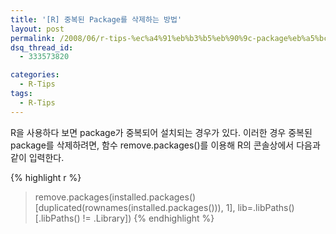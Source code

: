 ```yaml
---
title: '[R] 중복된 Package를 삭제하는 방법'
layout: post
permalink: /2008/06/r-tips-%ec%a4%91%eb%b3%b5%eb%90%9c-package%eb%a5%bc-%ec%82%ad%ec%a0%9c%ed%95%98%eb%8a%94-%eb%b0%a9%eb%b2%95/
dsq_thread_id:
  - 333573820

categories:
  - R-Tips
tags:
  - R-Tips
---
```

R을 사용하다 보면 package가 중복되어 설치되는 경우가 있다. 이러한 경우 중복된 package를 삭제하려면, 함수 remove.packages()를 이용해 R의 콘솔상에서 다음과 같이 입력한다.

{% highlight r %}
> remove.packages(installed.packages() [duplicated(rownames(installed.packages())), 1], lib=.libPaths()[.libPaths() != .Library])
{% endhighlight %}